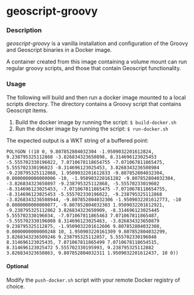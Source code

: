 # geoscript-groovy

### Description
*geoscript-groovy* is a vanilla installation and configuration of the Groovy and Geoscript binaries in a Docker image.

A container created from this image containing a volume mount can run regular groovy scripts, and those that contain Geoscript functionality.

### Usage
The following will build and then run a docker image mounted to a local scripts directory.  The directory contains a Groovy script that contains Geoscript items.
1. Build the docker image by running the script: `$ build-docker.sh`
2. Run the docker image by running the script: `$ run-docker.sh`

The expected output is a WKT string of a buffered point:
```
POLYGON ((10 0, 9.807852804032304 -1.9509032201612824, 9.238795325112868 -3.826834323650898, 8.314696123025453 -5.555702330196022, 7.0710678118654755 -7.071067811865475, 5.555702330196023 -8.314696123025453, 3.8268343236508984 -9.238795325112868, 1.9509032201612833 -9.807852804032304, 0.0000000000000006 -10, -1.950903220161282 -9.807852804032304, -3.826834323650897 -9.238795325112868, -5.55570233019602 -8.314696123025453, -7.071067811865475 -7.0710678118654755, -8.314696123025453 -5.555702330196022, -9.238795325112868 -3.8268343236508944, -9.807852804032306 -1.9509032201612773, -10 0.0000000000000077, -9.807852804032303 1.9509032201612921, -9.238795325112862 3.826834323650909, -8.314696123025445 5.555702330196034, -7.071067811865463 7.071067811865487, -5.555702330196008 8.314696123025463, -3.826834323650879 9.238795325112875, -1.9509032201612606 9.807852804032308, 0.0000000000000248 10, 1.950903220161309 9.807852804032299, 3.8268343236509246 9.238795325112857, 5.555702330196048 8.314696123025435, 7.071067811865499 7.0710678118654515, 8.314696123025472 5.555702330195993, 9.238795325112882 3.826834323650863, 9.807852804032311 1.9509032201612437, 10 0))
```

#### Optional
Modify the `push-docker.sh` script with your remote Docker registry of choice.
